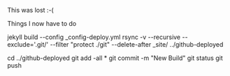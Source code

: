 This was lost :-(

Things I now have to do

jekyll build --config _config-deploy.yml
rsync -v --recursive --exclude='.git/' --filter "protect ./git" --delete-after _site/ ../github-deployed

cd ../github-deployed
git add -all *
git commit -m "New Build"
git status
git push
